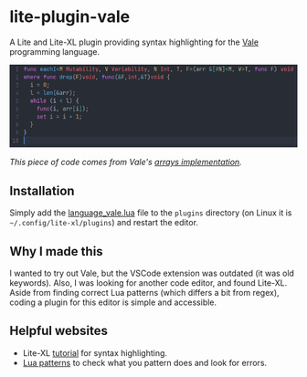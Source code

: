 # lite-plugin-vale

A Lite and Lite-XL plugin providing syntax highlighting for the [Vale](https://vale.dev/) programming language.

![Screenshot of vale file showing syntax highlighting](example.png)

*This piece of code comes from Vale's [arrays implementation](https://github.com/ValeLang/Vale/blob/master/stdlib/src/arrays/arrays.vale).*

## Installation

Simply add the [language_vale.lua](language_vale.lua) file to the `plugins` directory (on Linux it is `~/.config/lite-xl/plugins`) and restart the editor.

## Why I made this

I wanted to try out Vale, but the VSCode extension was outdated (it was old keywords). 
Also, I was looking for another code editor, and found Lite-XL.
Aside from finding correct Lua patterns (which differs a bit from regex), coding a plugin for this editor is simple and accessible.

## Helpful websites

- Lite-XL [tutorial](https://lite-xl.com/en/tutorials/syntax-highlighting) for syntax highlighting.
- [Lua patterns](https://gitspartv.github.io/lua-patterns/) to check what you pattern does and look for errors.

